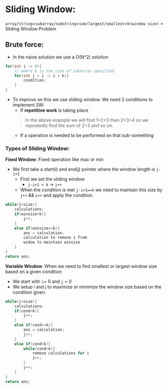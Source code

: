 # Sliding Window:
`array/string`+`subarray/substring`+`sum/largest/smallest`+`k(window size)` = Sliding Window Problem

## Brute force:
- In the naive solution we use a O(N^2) solution
```cpp
for(int i -> 0){
    // where k is the size of subarray specified
    for(int j = i -> i + k){
        condition;
    }
}
```

- To improve on this we use sliding window. We need 2 conditions to implement SW:
    - If **repetitive work** is taking place
    > In the above example we will find 1+2+3 then 2+3+4 so we repeatedly find the sum of 2+3 and so on.
    - If a operation is needed to be performed on that sub-something

### Types of Sliding Window:
**Fixed Window**: Fixed operation like max or min
- We first take a start(i) and end(j) pointer where the window length is `j-i+1`
    - First we set the sliding window
        - `j-i+1 < k` -> `j++`
    - When the condition is met `j-i+1==k` we need to maintain this size by `j++` && `i++` and apply the condition.

```cpp
while(j<size){
    calculations;
    if(winsize<k){
        j++;
    }
    else if(winsize==k){
        ans = calculation;
        calculation to remove i from 
        widow to maintain winsize
    }
}
return ans;
```

**Variable Window**: When we need to find smallest or largest window size based on a given condition
- We start with `i`= 0 and `j` = 0
- We setup i and j to maximize or minimize the window size based on the condition given.

```cpp
while(j<size){
    calculations;
    if(cond<k){
        j++;
    }
    else if(cond==k){
        ans = calculation;
        j++;
    }
    else if(cond>k){
        while(cond>k){
            remove calculations for i
            i++;
        }
        j++;
    }
}
return ans;
```
